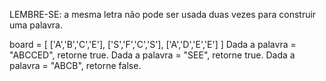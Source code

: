 LEMBRE-SE: a mesma letra não pode ser usada duas vezes para construir uma palavra.

board = [
          ['A','B','C','E'],
          ['S','F','C','S'],
          ['A','D','E','E']
        ]
Dada a palavra = "ABCCED", retorne true.
Dada a palavra = "SEE", retorne true.
Dada a palavra = "ABCB", retorne false.
